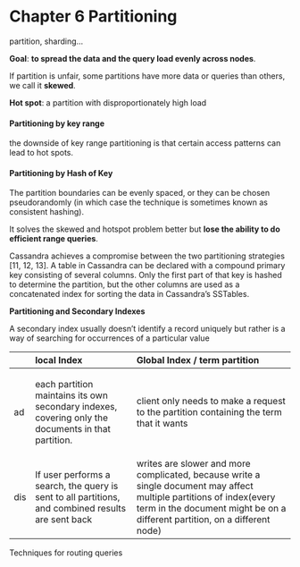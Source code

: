 # Chapter 6 Partitioning

partition, sharding...

**Goal**: **to spread the data and the query load evenly across nodes**. 

If partition is unfair, some partitions have more data or queries than others, we call it **skewed**.

**Hot spot**: a partition with disproportionately high load

#### Partitioning by key range

the downside of key range partitioning is that certain access patterns can lead to hot spots.

#### Partitioning by Hash of Key

The partition boundaries can be evenly spaced, or they can be chosen pseudorandomly \(in which case the technique is sometimes known as consistent hashing\).

It solves the skewed and hotspot problem better but **lose the ability to do efficient range queries**. 

Cassandra achieves a compromise between the two partitioning strategies \[11, 12, 13\]. A table in Cassandra can be declared with a compound primary key consisting of several columns. Only the first part of that key is hashed to determine the partition, but the other columns are used as a concatenated index for sorting the data in Cassandra’s SSTables.

**Partitioning and Secondary Indexes**

A secondary index usually doesn’t identify a record uniquely but rather is a way of searching for occurrences of a particular value

<table>
  <thead>
    <tr>
      <th style="text-align:left"></th>
      <th style="text-align:left">local Index</th>
      <th style="text-align:left">Global Index / term partition</th>
    </tr>
  </thead>
  <tbody>
    <tr>
      <td style="text-align:left">ad</td>
      <td style="text-align:left">
        <p>each partition maintains its own secondary indexes, covering only the
          documents in that partition.</p>
        <p></p>
      </td>
      <td style="text-align:left">client only needs to make a request to the partition containing the term
        that it wants</td>
    </tr>
    <tr>
      <td style="text-align:left">dis</td>
      <td style="text-align:left">If user performs a search, the query is sent to all partitions, and combined
        results are sent back</td>
      <td style="text-align:left">writes are slower and more complicated, because write a single document
        may affect multiple partitions of index(every term in the document might
        be on a different partition, on a different node)</td>
    </tr>
  </tbody>
</table>

Techniques for routing queries



